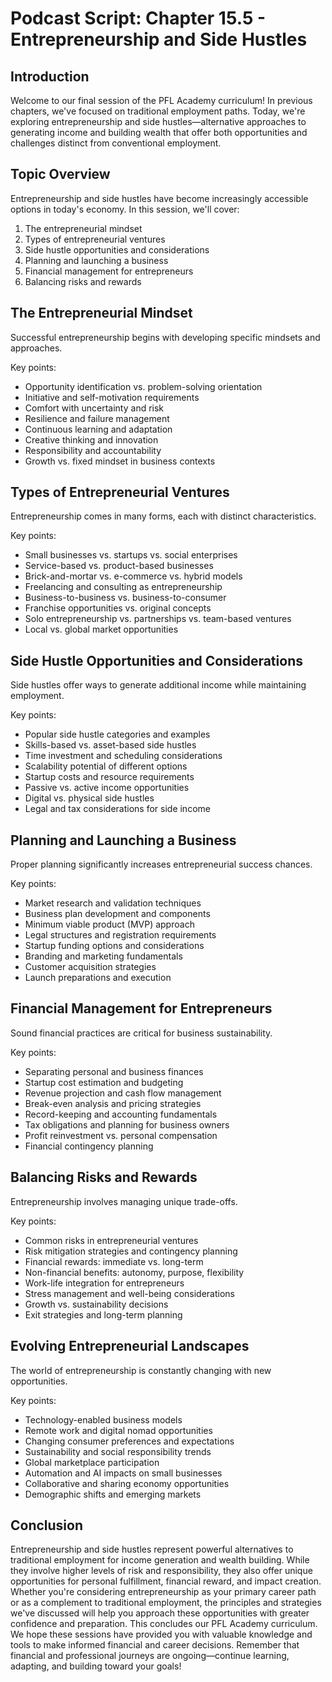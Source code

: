 # Podcast Script: Chapter 15.5 - Entrepreneurship and Side Hustles

## Introduction
Welcome to our final session of the PFL Academy curriculum! In previous chapters, we've focused on traditional employment paths. Today, we're exploring entrepreneurship and side hustles—alternative approaches to generating income and building wealth that offer both opportunities and challenges distinct from conventional employment.

## Topic Overview
Entrepreneurship and side hustles have become increasingly accessible options in today's economy. In this session, we'll cover:
1. The entrepreneurial mindset
2. Types of entrepreneurial ventures
3. Side hustle opportunities and considerations
4. Planning and launching a business
5. Financial management for entrepreneurs
6. Balancing risks and rewards

## The Entrepreneurial Mindset
Successful entrepreneurship begins with developing specific mindsets and approaches.

Key points:
- Opportunity identification vs. problem-solving orientation
- Initiative and self-motivation requirements
- Comfort with uncertainty and risk
- Resilience and failure management
- Continuous learning and adaptation
- Creative thinking and innovation
- Responsibility and accountability
- Growth vs. fixed mindset in business contexts

## Types of Entrepreneurial Ventures
Entrepreneurship comes in many forms, each with distinct characteristics.

Key points:
- Small businesses vs. startups vs. social enterprises
- Service-based vs. product-based businesses
- Brick-and-mortar vs. e-commerce vs. hybrid models
- Freelancing and consulting as entrepreneurship
- Business-to-business vs. business-to-consumer
- Franchise opportunities vs. original concepts
- Solo entrepreneurship vs. partnerships vs. team-based ventures
- Local vs. global market opportunities

## Side Hustle Opportunities and Considerations
Side hustles offer ways to generate additional income while maintaining employment.

Key points:
- Popular side hustle categories and examples
- Skills-based vs. asset-based side hustles
- Time investment and scheduling considerations
- Scalability potential of different options
- Startup costs and resource requirements
- Passive vs. active income opportunities
- Digital vs. physical side hustles
- Legal and tax considerations for side income

## Planning and Launching a Business
Proper planning significantly increases entrepreneurial success chances.

Key points:
- Market research and validation techniques
- Business plan development and components
- Minimum viable product (MVP) approach
- Legal structures and registration requirements
- Startup funding options and considerations
- Branding and marketing fundamentals
- Customer acquisition strategies
- Launch preparations and execution

## Financial Management for Entrepreneurs
Sound financial practices are critical for business sustainability.

Key points:
- Separating personal and business finances
- Startup cost estimation and budgeting
- Revenue projection and cash flow management
- Break-even analysis and pricing strategies
- Record-keeping and accounting fundamentals
- Tax obligations and planning for business owners
- Profit reinvestment vs. personal compensation
- Financial contingency planning

## Balancing Risks and Rewards
Entrepreneurship involves managing unique trade-offs.

Key points:
- Common risks in entrepreneurial ventures
- Risk mitigation strategies and contingency planning
- Financial rewards: immediate vs. long-term
- Non-financial benefits: autonomy, purpose, flexibility
- Work-life integration for entrepreneurs
- Stress management and well-being considerations
- Growth vs. sustainability decisions
- Exit strategies and long-term planning

## Evolving Entrepreneurial Landscapes
The world of entrepreneurship is constantly changing with new opportunities.

Key points:
- Technology-enabled business models
- Remote work and digital nomad opportunities
- Changing consumer preferences and expectations
- Sustainability and social responsibility trends
- Global marketplace participation
- Automation and AI impacts on small businesses
- Collaborative and sharing economy opportunities
- Demographic shifts and emerging markets

## Conclusion
Entrepreneurship and side hustles represent powerful alternatives to traditional employment for income generation and wealth building. While they involve higher levels of risk and responsibility, they also offer unique opportunities for personal fulfillment, financial reward, and impact creation. Whether you're considering entrepreneurship as your primary career path or as a complement to traditional employment, the principles and strategies we've discussed will help you approach these opportunities with greater confidence and preparation. This concludes our PFL Academy curriculum. We hope these sessions have provided you with valuable knowledge and tools to make informed financial and career decisions. Remember that financial and professional journeys are ongoing—continue learning, adapting, and building toward your goals!